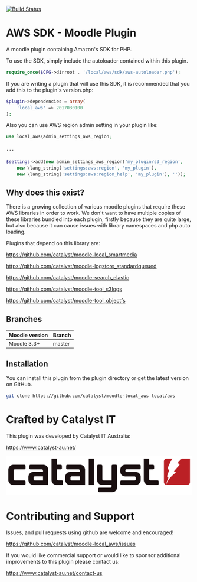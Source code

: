 [![Build Status](https://github.com/catalyst/moodle-local_aws/actions/workflows/ci.yml/badge.svg)](https://github.com/catalyst/moodle-local_aws/actions)

# AWS SDK - Moodle Plugin

A moodle plugin containing Amazon's SDK for PHP.

To use the SDK, simply include the autoloader contained within this plugin.

```php
require_once($CFG->dirroot . '/local/aws/sdk/aws-autoloader.php');
```

If you are writing a plugin that will use this SDK, it is recommended that you add this to the plugin's version.php:

```php
$plugin->dependencies = array(
    'local_aws' => 2017030100
);
```

Also you can use AWS region admin setting in your plugin like:

```php
use local_aws\admin_settings_aws_region;

...

$settings->add(new admin_settings_aws_region('my_plugin/s3_region',
    new \lang_string('settings:aws:region', 'my_plugin'),
    new \lang_string('settings:aws:region_help', 'my_plugin'), ''));

```
 
## Why does this exist? ##

There is a growing collection of various moodle plugins that require these AWS libraries in order to work.
We don't want to have multiple copies of these libraries bundled into each plugin, firstly because they
are quite large, but also because it can cause issues with library namespaces and php auto loading.

Plugins that depend on this library are:

https://github.com/catalyst/moodle-local_smartmedia

https://github.com/catalyst/moodle-logstore_standardqueued

https://github.com/catalyst/moodle-search_elastic

https://github.com/catalyst/moodle-tool_s3logs

https://github.com/catalyst/moodle-tool_objectfs


## Branches

| Moodle version    | Branch           |
| ----------------- | ---------------- |
| Moodle 3.3+       | master           |


## Installation

You can install this plugin from the plugin directory or get the latest version
on GitHub.

```bash
git clone https://github.com/catalyst/moodle-local_aws local/aws
```

# Crafted by Catalyst IT


This plugin was developed by Catalyst IT Australia:

https://www.catalyst-au.net/

![Catalyst IT](/pix/catalyst-logo.png?raw=true)


# Contributing and Support

Issues, and pull requests using github are welcome and encouraged! 

https://github.com/catalyst/moodle-local_aws/issues

If you would like commercial support or would like to sponsor additional improvements
to this plugin please contact us:

https://www.catalyst-au.net/contact-us
